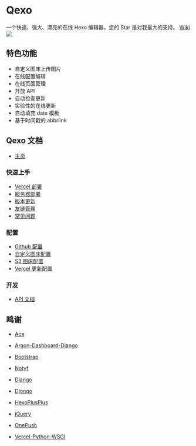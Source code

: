 # Qexo
一个快速、强大、漂亮的在线 Hexo 编辑器，您的 Star 是对我最大的支持。 [Wiki](https://github.com/am-abudu/Qexo/wiki)
![](https://user-images.githubusercontent.com/51912589/159258766-19a1ce22-d34b-4b29-b291-7d70e8942859.png)
## 特色功能
- 自定义图床上传图片
- 在线配置编辑
- 在线页面管理
- 开放 API
- 自动检查更新
- 实验性的在线更新
- 自动填充 date 模板
- 基于时间戳的 abbrlink

## Qexo 文档
* [主页](https://github.com/am-abudu/Qexo/wiki)
### 快速上手
* [Vercel 部署](https://github.com/am-abudu/Qexo/wiki/Vercel-%E9%83%A8%E7%BD%B2)
* [服务器部署](https://github.com/am-abudu/Qexo/wiki/%E6%9C%8D%E5%8A%A1%E5%99%A8%E9%83%A8%E7%BD%B2)
* [版本更新](https://github.com/am-abudu/Qexo/wiki/%E5%A6%82%E4%BD%95%E6%9B%B4%E6%96%B0)
* [友链管理](https://github.com/am-abudu/Qexo/wiki/%E5%8F%8B%E9%93%BE%E7%AE%A1%E7%90%86)
* [常见问题](https://github.com/am-abudu/Qexo/wiki/Q&A)
### 配置
* [Github 配置](https://github.com/am-abudu/Qexo/wiki/Github-%E9%85%8D%E7%BD%AE)
* [自定义图床配置](https://github.com/am-abudu/Qexo/wiki/%E8%87%AA%E5%AE%9A%E4%B9%89%E5%9B%BE%E5%BA%8A%E9%85%8D%E7%BD%AE)
* [S3 图床配置](https://github.com/am-abudu/Qexo/wiki/S3-%E5%9B%BE%E5%BA%8A%E9%85%8D%E7%BD%AE)
* [Vercel 更新配置](https://github.com/am-abudu/Qexo/wiki/Vercel-%E7%9B%B8%E5%85%B3%E9%85%8D%E7%BD%AE)
### 开发
* [API 文档](https://github.com/am-abudu/Qexo/wiki/API-%E6%96%87%E6%A1%A3)

## 鸣谢
- [Ace](https://ace.c9.io/)
- [Argon-Dashboard-Django](https://github.com/creativetimofficial/argon-dashboard-django)
- [Bootstrap](https://getbootstrap.com/)
- [Notyf](https://github.com/caroso1222/notyf)
- [Django](https://github.com/django/django)
- [Djongo](https://github.com/nesdis/djongo)
- [HexoPlusPlus](https://github.com/HexoPlusPlus/HexoPlusPlus)


- [jQuery](https://jquery.com/)
- [OnePush](https://github.com/y1ndan/onepush)
- [Vercel-Python-WSGI](https://github.com/ardnt/vercel-python-wsgi)
